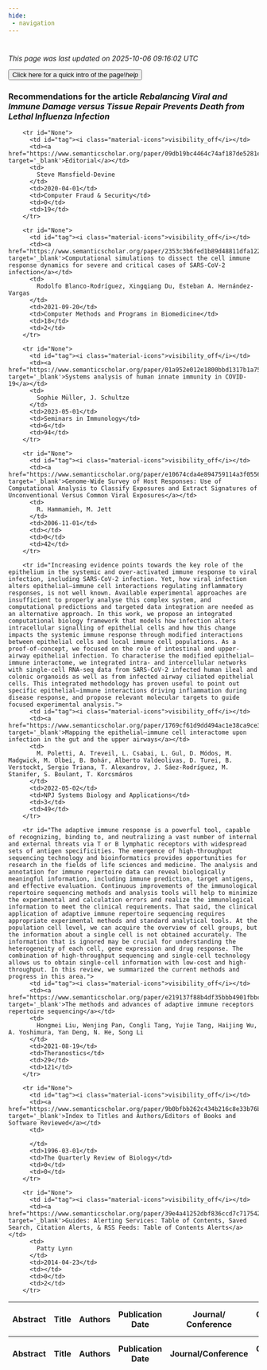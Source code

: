 ```yaml
---
hide:
 - navigation
---
```

<!DOCTYPE html>
#
<html lang="en">
<head>
  <meta charset="utf-8">
</head>

<body>
  <p>
  <i class="footer">This page was last updated on 2025-10-06 09:16:02 UTC</i>
  </p>
  
  <div class="note info" onclick="startIntro()">
    <p>
      <button type="button" class="buttons">
        <div style="display: flex; align-items: center;">
        Click here for a quick intro of the page! <i class="material-icons">help</i>
        </div>
      </button>
    </p>
  </div>

  <p>
  <h3 data-intro='Recommendations for the article'>
    Recommendations for the article <i>Rebalancing Viral and Immune Damage versus Tissue Repair Prevents Death from Lethal Influenza Infection</i>
  </h3>
  <table id="table1" class="display wrap" style="width:100%">
  <thead>
    <tr>
        <th data-intro='Click to view the abstract (if available)'>Abstract</th>
        <th>Title</th>
        <th>Authors</th>
        <th>Publication Date</th>
        <th>Journal/ Conference</th>
        <th>Citation count</th>
        <th data-intro='Highest h-index among the authors'>Highest h-index</th>
    </tr>
  </thead>
  <tbody>
    
        <tr id="None">
          <td id="tag"><i class="material-icons">visibility_off</i></td>
          <td><a href="https://www.semanticscholar.org/paper/09db19bc4464c74af187de5281e76952f204d750" target='_blank'>Editorial</a></td>
          <td>
            Steve Mansfield-Devine
          </td>
          <td>2020-04-01</td>
          <td>Computer Fraud & Security</td>
          <td>0</td>
          <td>19</td>
        </tr>
    
        <tr id="None">
          <td id="tag"><i class="material-icons">visibility_off</i></td>
          <td><a href="https://www.semanticscholar.org/paper/2353c3b6fed1b89d48811dfa122e1234989dae73" target='_blank'>Computational simulations to dissect the cell immune response dynamics for severe and critical cases of SARS-CoV-2 infection</a></td>
          <td>
            Rodolfo Blanco-Rodríguez, Xingqiang Du, Esteban A. Hernández-Vargas
          </td>
          <td>2021-09-20</td>
          <td>Computer Methods and Programs in Biomedicine</td>
          <td>18</td>
          <td>2</td>
        </tr>
    
        <tr id="None">
          <td id="tag"><i class="material-icons">visibility_off</i></td>
          <td><a href="https://www.semanticscholar.org/paper/01a952e012e1800bbd1317b1a754da406bbe7cda" target='_blank'>Systems analysis of human innate immunity in COVID-19</a></td>
          <td>
            Sophie Müller, J. Schultze
          </td>
          <td>2023-05-01</td>
          <td>Seminars in Immunology</td>
          <td>6</td>
          <td>94</td>
        </tr>
    
        <tr id="None">
          <td id="tag"><i class="material-icons">visibility_off</i></td>
          <td><a href="https://www.semanticscholar.org/paper/e10674cda4e894759114a3f05569c3db41dc5aa6" target='_blank'>Genome-Wide Survey of Host Responses: Use of Computational Analysis to Classify Exposures and Extract Signatures of Unconventional Versus Common Viral Exposures</a></td>
          <td>
            R. Hammamieh, M. Jett
          </td>
          <td>2006-11-01</td>
          <td></td>
          <td>0</td>
          <td>42</td>
        </tr>
    
        <tr id="Increasing evidence points towards the key role of the epithelium in the systemic and over-activated immune response to viral infection, including SARS-CoV-2 infection. Yet, how viral infection alters epithelial–immune cell interactions regulating inflammatory responses, is not well known. Available experimental approaches are insufficient to properly analyse this complex system, and computational predictions and targeted data integration are needed as an alternative approach. In this work, we propose an integrated computational biology framework that models how infection alters intracellular signalling of epithelial cells and how this change impacts the systemic immune response through modified interactions between epithelial cells and local immune cell populations. As a proof-of-concept, we focused on the role of intestinal and upper-airway epithelial infection. To characterise the modified epithelial–immune interactome, we integrated intra- and intercellular networks with single-cell RNA-seq data from SARS-CoV-2 infected human ileal and colonic organoids as well as from infected airway ciliated epithelial cells. This integrated methodology has proven useful to point out specific epithelial–immune interactions driving inflammation during disease response, and propose relevant molecular targets to guide focused experimental analysis.">
          <td id="tag"><i class="material-icons">visibility_off</i></td>
          <td><a href="https://www.semanticscholar.org/paper/1769cf61d9dd494ac1e38ca9ce3846c8857f9d71" target='_blank'>Mapping the epithelial–immune cell interactome upon infection in the gut and the upper airways</a></td>
          <td>
            M. Poletti, A. Treveil, L. Csabai, L. Gul, D. Módos, M. Madgwick, M. Olbei, B. Bohár, Alberto Valdeolivas, D. Turei, B. Verstockt, Sergio Triana, T. Alexandrov, J. Sáez-Rodríguez, M. Stanifer, S. Boulant, T. Korcsmáros
          </td>
          <td>2022-05-02</td>
          <td>NPJ Systems Biology and Applications</td>
          <td>3</td>
          <td>49</td>
        </tr>
    
        <tr id="The adaptive immune response is a powerful tool, capable of recognizing, binding to, and neutralizing a vast number of internal and external threats via T or B lymphatic receptors with widespread sets of antigen specificities. The emergence of high-throughput sequencing technology and bioinformatics provides opportunities for research in the fields of life sciences and medicine. The analysis and annotation for immune repertoire data can reveal biologically meaningful information, including immune prediction, target antigens, and effective evaluation. Continuous improvements of the immunological repertoire sequencing methods and analysis tools will help to minimize the experimental and calculation errors and realize the immunological information to meet the clinical requirements. That said, the clinical application of adaptive immune repertoire sequencing requires appropriate experimental methods and standard analytical tools. At the population cell level, we can acquire the overview of cell groups, but the information about a single cell is not obtained accurately. The information that is ignored may be crucial for understanding the heterogeneity of each cell, gene expression and drug response. The combination of high-throughput sequencing and single-cell technology allows us to obtain single-cell information with low-cost and high-throughput. In this review, we summarized the current methods and progress in this area.">
          <td id="tag"><i class="material-icons">visibility_off</i></td>
          <td><a href="https://www.semanticscholar.org/paper/e219137f88b4df35bbb4901fbbc45c04dabc236a" target='_blank'>The methods and advances of adaptive immune receptors repertoire sequencing</a></td>
          <td>
            Hongmei Liu, Wenjing Pan, Congli Tang, Yujie Tang, Haijing Wu, A. Yoshimura, Yan Deng, N. He, Song Li
          </td>
          <td>2021-08-19</td>
          <td>Theranostics</td>
          <td>29</td>
          <td>121</td>
        </tr>
    
        <tr id="None">
          <td id="tag"><i class="material-icons">visibility_off</i></td>
          <td><a href="https://www.semanticscholar.org/paper/9b0bfbb262c434b216c8e33b76b7c2ad347e9d4a" target='_blank'>Index to Titles and Authors/Editors of Books and Software Reviewed</a></td>
          <td>
            
          </td>
          <td>1996-03-01</td>
          <td>The Quarterly Review of Biology</td>
          <td>0</td>
          <td>0</td>
        </tr>
    
        <tr id="None">
          <td id="tag"><i class="material-icons">visibility_off</i></td>
          <td><a href="https://www.semanticscholar.org/paper/39e4a41252dbf836ccd7c717542f5551024f59d9" target='_blank'>Guides: Alerting Services: Table of Contents, Saved Search, Citation Alerts, & RSS Feeds: Table of Contents Alerts</a></td>
          <td>
            Patty Lynn
          </td>
          <td>2014-04-23</td>
          <td></td>
          <td>0</td>
          <td>2</td>
        </tr>
    
  </tbody>
  <tfoot>
    <tr>
        <th>Abstract</th>
        <th>Title</th>
        <th>Authors</th>
        <th>Publication Date</th>
        <th>Journal/Conference</th>
        <th>Citation count</th>
        <th>Highest h-index</th>
    </tr>
  </tfoot>
  </table>
  </p>

</body>

<script>
var dataTableOptions = {
        initComplete: function () {
        this.api()
            .columns()
            .every(function () {
                let column = this;
 
                // Create select element
                let select = document.createElement('select');
                select.add(new Option(''));
                column.footer().replaceChildren(select);
 
                // Apply listener for user change in value
                select.addEventListener('change', function () {
                    column
                        .search(select.value, {exact: true})
                        .draw();
                });

                // keep the width of the select element same as the column
                select.style.width = '100%';
 
                // Add list of options
                column
                    .data()
                    .unique()
                    .sort()
                    .each(function (d, j) {
                        select.add(new Option(d));
                    });
            });
    },
    scrollX: false,
    scrollCollapse: true,
    paging: true,
    fixedColumns: true,
    columnDefs: [
        {"className": "dt-center", "targets": "_all"},
        // set width for both columns 0 and 1 as 25%
        { width: '5%', targets: 0 },
        { width: '25%', targets: 1 },
        { width: '20%', targets: 2 },
        { width: '10%', targets: 3 },
        { width: '20%', targets: 4 }

      ],
    pageLength: 10,
    layout: {
        topStart: {
            buttons: ['copy', 'csv', 'excel', 'pdf', 'print']
        }
    }
  }
  new DataTable('#table1', dataTableOptions);
  
  var table = $('#table1').DataTable();
  $('#table1 tbody').on('click', 'td:first-child', function () {
    var tr = $(this).closest('tr');
    var row = table.row( tr );

    var rowId = tr.attr('id');
    // alert(rowId);

    if (row.child.isShown()) {
      // This row is already open - close it.
      row.child.hide();
      tr.removeClass('shown');
      tr.find('td:first-child').html('<i class="material-icons">visibility_off</i>');
    } else {
      // Open row.
      // row.child('foo').show();
      var content = '<div class="child-row-content"><strong>Abstract:</strong> ' + rowId + '</div>';
      row.child(content).show();
      tr.addClass('shown');
      tr.find('td:first-child').html('<i class="material-icons">visibility</i>');
    }
  });
</script>
<style>
  .child-row-content {
    text-align: justify;
    text-justify: inter-word;
    word-wrap: break-word; /* Ensure long words are broken */
    white-space: normal; /* Ensure text wraps to the next line */
    max-width: 100%; /* Ensure content does not exceed the table width */
    padding: 10px; /* Optional: add some padding for better readability */
    /* font size */
    font-size: small;
  }
</style>
</html>